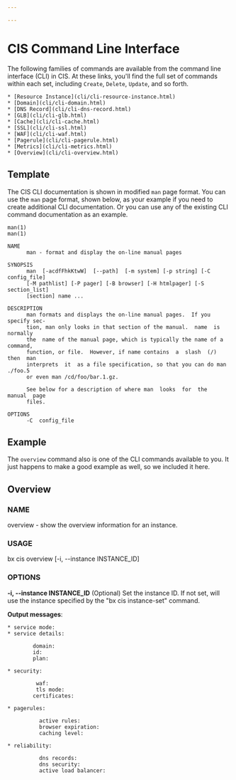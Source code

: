 ```yaml
---

---
```


# CIS Command Line Interface
The following families of commands are available from the command line interface (CLI) in CIS. At these links, you'll find the full set of commands within each set, including `Create`, `Delete`, `Update`, and so forth.
  
    * [Resource Instance](cli/cli-resource-instance.html)
    * [Domain](cli/cli-domain.html)
    * [DNS Record](cli/cli-dns-record.html)
    * [GLB](cli/cli-glb.html)
    * [Cache](cli/cli-cache.html)
    * [SSL](cli/cli-ssl.html)
    * [WAF](cli/cli-waf.html)
    * [Pagerule](cli/cli-pagerule.html)
    * [Metrics](cli/cli-metrics.html)
    * [Overview](cli/cli-overview.html)


## Template

The CIS CLI documentation is shown in modified `man` page format. You can use the `man` page format, shown below, as your example if you need to create additional CLI documentation. Or you can use any of the existing CLI command documentation as an example.

```
man(1)                                                                  man(1)

NAME
      man - format and display the on-line manual pages

SYNOPSIS
      man  [-acdfFhkKtwW]  [--path]  [-m system] [-p string] [-C config_file]
      [-M pathlist] [-P pager] [-B browser] [-H htmlpager] [-S  section_list]
      [section] name ...

DESCRIPTION
      man formats and displays the on-line manual pages.  If you specify sec-
      tion, man only looks in that section of the manual.  name  is  normally
      the  name of the manual page, which is typically the name of a command,
      function, or file.  However, if name contains  a  slash  (/)  then  man
      interprets  it  as a file specification, so that you can do man ./foo.5
      or even man /cd/foo/bar.1.gz.

      See below for a description of where man  looks  for  the  manual  page
      files.

OPTIONS
      -C  config_file
```

## Example

The `overview` command also is one of the CLI commands available to you. It just happens to make a good example as well, so we included it here.

## Overview

### NAME
  overview - show the overview information for an instance. 

### USAGE
  bx cis overview [-i, --instance INSTANCE_ID] 

### OPTIONS
 **-i, --instance INSTANCE_ID**  (Optional) Set the instance ID. If not set, will use the instance specified by the "bx cis instance-set" command.

**Output messages**:

    * service mode:
    * service details:

            domain:
            id:
            plan:

    * security:

             waf:
             tls mode:
            certificates:

    * pagerules:

              active rules:
              browser expiration:
              caching level:

    * reliability:

              dns records:
              dns security:
              active load balancer:
